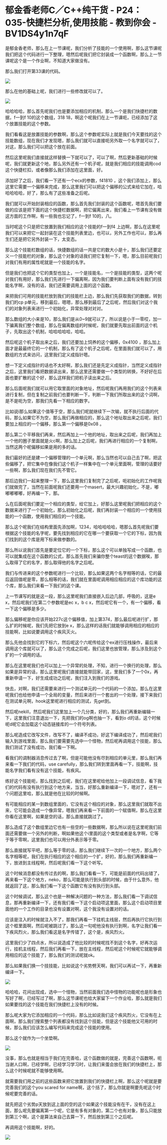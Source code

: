 # 郁金香老师C／C++纯干货 - P24：035-快捷栏分析,使用技能 - 教到你会 - BV1DS4y1n7qF

是郁金香老师，那么在上一节课呢，我们分析了技能的一个使用啊，那么这节课呢我们把这个代码进行一下整理，嗯然后呢我们把它封装成一个函数啊，那么上一节课呢这个是一个作业啊，不知道大家做没有。

那么我们打开第33课的代码。

![](img/82ecfc9f074ff2c67d5d222ba85fb657_1.png)

那么在他的基础上呢，我们进行一些修改就可以了。

![](img/82ecfc9f074ff2c67d5d222ba85fb657_3.png)

哈哈哈哈，那么首先呢我们也是要添加相应的机制，那么一个是我们快捷栏的数据，f一到f 10的这个数组，318 18，啊这个呢我们在上一节课呃，已经添加了这个放置技能的这个参数。

我们看看这是放置技能的参数啊，那么这个参数呢实际上就是我们今天要找的这个技能数组，现在我们才发现嗯，那么我们就可以直接呃另外取一个名字就可以了，对这，那么我们可以把这个放在前面。

然后这里呢我们直接就这样替换一下就可以了，可以了啊，然后更新基础的时候呢，我们就更新这个地，那么另外还有一个机子呢，就是我们相应的技能调用cod这个快捷栏扣，或者像那么我们添加在这里面，好。

添加好了之后，我们看一下还有一个ecx的参数，f41810 ，这个我们添加上，那么这里它需要一个偏移来完成，那么这里我们可以把这个偏移的公式来给它加在，哈哈哈哈哈，好了，那么有了这些准备之后呢。

我们就可以开始封装相应的函数，那么首先我们封装的这个函数呢，嗯首先我们要做的应该是把下面的这个快捷栏数据啊，把它偏离出来，我们看上一节课有没有做这方面的工作啊，有一些我也忘记了，f一到f 10的，八。

当时呢这个只是把它放置到我们相应的这个技能的f一到f4 上边啊，那么在这里呢我们可以来把它一起封装在这个技能列表里边，也可以，另外工作也可以，那么再生们还是把它另外封装一下，太变态。

那么这个技能栏数组的话，快捷数组的话一共是它的数大小是十，那么我们还要定义一个技能栏的对象，那么这个对象的话我们把它复制一下，嗯，那么目前呢我们对我们有用的属性呢就是一个技能的名字。

但是我们也把这个它的类型也加上，一个是技能名，一个是技能的类型，这两个呢对我们有用好，那么我们先进行一下偏离啊，因为我们要判断上面有没有我们的技能名字啊，没有的话，我们还需要调用上面的这个函数。

来把我们可用的技能栏放到我们的技能栏上边，那么我们先获取我们的数据，转到我们的cp p单元，移到最后，嗯嗯，那么移到最后了之后呢，然后我们对这个我们的对象列表来进行一个初始化，异常处理对对对。

那么数组的大小来是10，那么我们是从0~9就可以了，所以说是小于一零哎，加一下骗离我们整个数组，那么在偏离数组的时候呢，我们就要先取出前面的这个机子，先取出这个机制，哈哈哈哈哈，哈哈。

然后呢这个机子取出来之后，我们还要加上饲养的这个偏移，0x4100 ，那么加上面才是最最终它的一个机制，那么有了这个机子之后呢，在里面我们就可以了，用数组的方式来访问，这里我们定义成指针嗯。

想一下定义成指针的话也不太好啊，那么我们还是先定义成指针，当然定义成指针之后，这里我们看把数据读出来，那么这里还需要做一个类型的转换，不好好在后面也要扩散的这个好，那么这样我们把机子读出来之后。

那么后面呢我们就可以用它取里面的对象地址，然后呢我们再用我们的这个列表来进行复制，但在复制之前我们也要判断一下，判断一下我们所取出来的这个词啊，是不是呃为空，那我们先看一下相应的数字。

比如说i那么如果这个值等于空，那么我们呢就继续下一次输，就不执行后面的代码，那么如果它不为空，那么我们再做相应的，那么这个地址取出来之后呢，我们要加上相应的一个偏移，那么第一个偏移是0x08 。

那么第二个平移我们再来，然后再加上一个他的地址，取出来之后呢，我们再加上一个他的圈子里面就是火c啊，那么加上之后呢，我们再进行相应的一个复制啊，当然这两个呢偏移如果是用的多的话。

我们最好的还是建一个偏移管理的一个单元啊，那么当然也可以自己去了啊，把这些偏移了，把它集中在像我们这个机子一样集中在一个单元里面啊，管理的话要好一些啊，那么我们现在我们先不管它。

那后边我们一起来整理一下，那么这里我们复制完了之后呢，呃初始化的工作呢我们就做完了，当然在前面呢我们还要用一个masert，最大兴趣初始化，不是，嘟嘟嘟嘟嘟，好再编一下，那。

么在后面呢我们要定一个相应的类型，给它加上，好那么这里呢我们把相应的这个数据来进行了一个初始化，那么初始化之后呢，我们再封装一个相应的一个使用技能的一个函数，使用我们相应的一个技能。

那么这个呢我们在结构里面先添加啊，1234，哈哈哈哈哈，嗯那么首先呢我们要根据这个技能的名字呢，要先找到相应的它在哪一个要获取一个它的下标，因为我们找到的这个库是用下标来做参数的。

那么所以说我们首先是要定位它的一个下标，那么这个可以单独写成一个函数，也可以就集成在这个函数的公式，那么首先我们来骗你整个teast的这个数据唉，那么取得了它的名字，那么取得他的名字之后呢。

我们与传进来的这个参数呢进行一个比较，那么如果这两个名字相等的话，它的最后返回值呢是零，那么相等的话，我们就在里面呢调用相应相应的这个库功能的这个库，那么我们来看一下我们的这个课。

上一节课写的就是这一段，那么这里呢我们直接嵌入后边几部，呼吸的，这是e x，然后呢我们在第二个参数呢是ec x，b c x，然后呢它有一个，有一个偏移，看一下这个偏移是多少。

那么偏移呢是你应该开始227c这个偏移值，加上第374，那么最后呢进行扩，那么扩的时候呢，我们先把它放到e x，那么这样的话我们就能够调用相应的相应的技能啊，比如说要调用这个疾风灭火。

那么先他会找到它的下标六，然后呢这个六呢传给这个ex进行压栈操作，最后来调用这个库就可以了，那么这个完成之后呢，我们这里也放管理，那么涉及到这个扩的一个调用的话。

那么在这里呢我们也可以加上一个异常的处理，不知，进行一个换行的处理，那么如果是异常的话，那么这里呢我们直接就能带回家，这，里我们多了一个0x，再重新申请一下，好生成成功之后呢，我们注入到我们的游戏。

快去，对啊，我们还需要来进行一个测试单元的一个代码的一个添加，那么在这里呢我们也给他申请一个全局的变量，然后来进行一个套出的一个处理，接下来我们在测试单元啊，hook这里呢进行相应的测试，先get到。

然后呢nekill，然后呢我们这里加上一个几分类，好的，那么我们再重新编辑一下，这里我们注意退出一下，先把我们的og啊也抽一下，看到o d的话，这个时候呢d呢它会加载这个动态链接库的一个符号列表。

那么呢造成它改写文件，改写不了，编译不成功，好这下编译成功了，然后呢我们输入到游戏里面，那么我们要需要先选中一个怪物，然后呢再调用这个技能，那么我们测试了没有成功，我们看一下啊。

看我们的调制器消息传过去了啊，但是可能他没有尽到相应的单元里，那么我们再来看一下我们的代码，use carefully，那么我们转到里面再看一下，技能啊，技能名字我们看有没有这个技能，有疾风。

练好这个技能呃，那么找到之后呢，我们在这里呢给他加上一段调试信息，看下我们的代码有没有执行到这个地方来，当当，好那么重新编译一下，嗯对了，还有一个问题这里哈，那么就是他在比较的时候啊。

有可能相应的某一到数组里面的，它没有这个相应的对象，那么这里我们就取不出来，它可能会造成一个像异常，嗯我们再来看一下前面的一个赋值啊，那么在这里你看在这里啊，如果是空的话，那么直接就跳过了。

那么造成了这个数组里边它也有一些空的一些数据啊，那么所以说在这里呢我们前面还需要做一个另外的判断，啊如果他这个i里面的这个类型或者是名字啊，它等于等于零啊，这里我们也可以用分外表示等于零。

那么直接就写平吧，那么等于零的话，那么我们继续下一次的一个地方，那么两个名字相等呢，我们在执行相应的这个相应的一个扩，好的，那么我们再重新编一下，放进到主线程啊，然后呢我们看一下这个听写。

这个时候消息都没有传过去的啊，那么我们看看一下，可能是前面的代码出错了，再来看一下这个地方，neko，那么可能是执行到头部的时候，由于什么意外，他就返回了这，那么我们看一下这个函数它有没有执行到头部。

这个时候调试，那么这个也是一种解决问题的一种方法，那么我们看一下调试信息，那再重新编译一下，还有我们看一下这个启动项这里面，那么这个启动项目里面他的一个工作的目录也没有设置对啊，这个我没有设置对的话。

应该是注入的时候就注入不了，那我们再看一下挂机主线层，然后再执行它执行到这个框里面啊，然后呢被跳过了，那么这一句呢他没有执行到啊，名字让我们看一下疾风烈火，那么我们看这是名字传错了，这个是，疾风烈火。

这里我们少了四点水，所以说造成了他比较的时候呢找不到这个名字，好再次运行，挂机主线程，然后我们再看一下，放在主线程，然后呢这个时候呢它就能够调用相应的这个技能了，那么我们的测试呢就ok。

那么如果我们换一个技技能，比如说这个劣势劈天啊，我们可以再试一下，再重新编译一下。

![](img/82ecfc9f074ff2c67d5d222ba85fb657_5.png)

哈哈哈，花间出现成，选中一个怪物，当然前面我们选中怪物的功能呢也是形象也写好了啊，已经写过了啊，那么这节课呢也给大家留下一个作业哈，那么就是我们如果要找的这个技能在我们快捷栏上没有的时候。

那么呢大家为它添加相应的一个代码，那么比如说我们这个疾风烈火，它没有在上面啊，那么我们搜索整个列表都没有找到这个技能，但是这个技能他又可用的时候，那么我们应该怎么编写代码来完成这个技能的使用。

那么这个就作为一个坐垫啊。

![](img/82ecfc9f074ff2c67d5d222ba85fb657_7.png)

没事，那么也就是相当于我们在完善哈，这个函数做的就是，完善这个函数啊，呃当谢人口啊，已经学啊，已经学习学习时，让我们来蛋会放在我们的快捷栏上，那么这个时候呢就不能够使用啊。

就需要我们用之前的这些函数来把它放置到我们的快捷栏上啊，那么这个呢就是要完善我们的这个you scared for name啊，这个括了，那么你就是啊要先呢这个时候呢要完善的话。

就先把这个劣势p天放到这上面的空的这个如果这个技能没有在干，没有在这上面，那么呢先要偏离第一个呢，它是有多有对象的，第二个也有对象，那么只能放到第三个啊，这个是算法来自己去算一下，然后放到第三个之后呢。

再调用这个技能啊，好的。

![](img/82ecfc9f074ff2c67d5d222ba85fb657_9.png)